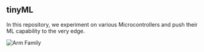 ## tinyML
In this repository, we experiment on various Microcontrollers and push their ML capability to the very edge.

![Arm Family]('Arm-family.jpg')
